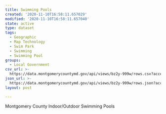 ```yaml
---
title: Swimming Pools
created: '2020-11-10T16:58:11.657029'
modified: '2020-11-10T16:58:11.657040'
state: active
type: dataset
tags:
  - Geographic
  - Map Technology
  - Swim Park
  - Swimming
  - Swimming Pool
groups:
  - Local Government
csv_url: >-
  https://data.montgomerycountymd.gov/api/views/bz2y-999w/rows.csv?accessType=DOWNLOAD
json_url: >-
  https://data.montgomerycountymd.gov/api/views/bz2y-999w/rows.json?accessType=DOWNLOAD
layout: post

---
```

Montgomery County Indoor/Outdoor Swimming Pools
